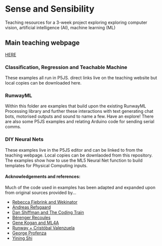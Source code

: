 # Sense and Sensibility
Teaching resources for a 3-week project exploring  exploring computer vision, artificial intelligence (AI), machine learning (ML)

## Main teaching webpage 
[HERE](https://j3nsykes.github.io/)

### Classification, Regression and Teachable Machine
These  examples all run in P5JS. direct links live on the teaching website but local copies can be downloaded here. 

### RunwayML
Within this folder are examples that build upon the existing RunwayML Processing library and further these interactions with text generating chat bots, motorised outputs and sound to name a few. Have an explore!
There are also some P5JS examples and relating Arduino code for sending serial comms. 

### DIY Neural Nets
These examples live  in the P5JS editor and can be linked to from the teaching webpage. Local copies can be downlaoded from this repository. The examples show how to use the ML5 Neural Net function to build templates for Physical Computing inputs. 

#### Acknowledgements and references:
Much of the code used in examples has been adapted and expanded upon from original sources provided by...
* [Rebecca Fiebrink and Wekinator](http://www.wekinator.org/examples/)
* [Andreas Refsgaard](https://github.com/AndreasRef)
* [Dan Shiffman and The Coding Train](https://thecodingtrain.com/learning/ml5/)
* [Bérenger Recoules](https://github.com/b2renger/workshop_ml_PCD2019)
* [Gene Kogan and ML4A](https://ml4a.github.io/demos/) 
* [Runway + Cristóbal Valenzuela](https://runwayapp.ai/)
* [George Profenza](https://github.com/orgicus)
* [Yining Shi](https://github.com/yining1023)
